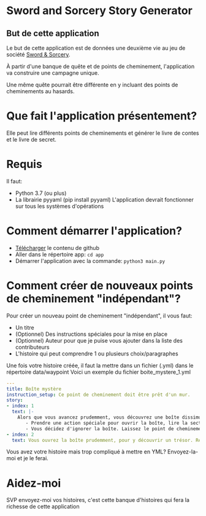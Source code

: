 # Sword and Sorcery  Story Generator
## But de cette application
Le but de cette application est de données une deuxième vie au jeu de société [Sword & Sorcery](https://www.sword-and-sorcery.com/).

À partir d'une banque de quête et de points de cheminement, l'application va construire une campagne unique.

Une même quête pourrait être différente en y incluant des points de cheminements au hasards.

# Que fait l'application présentement?
Elle peut lire différents points de cheminements et générer le livre de contes et le livre de secret.

# Requis
Il faut: 
- Python 3.7 (ou plus)
- La librairie pyyaml (pip install pyyaml)
L'application devrait fonctionner sur tous les systèmes d'opérations

# Comment démarrer l'application?
- [Télécharger](https://github.com/immortel32/Sword_Sorcery_Story_Generator/archive/refs/heads/main.zip) le contenu de github
- Aller dans le répertoire app: `cd app`
- Démarrer l'application avec la commande: `python3 main.py`
  
# Comment créer de nouveaux points de cheminement "indépendant"?
Pour créer un nouveau point de cheminement "indépendant", il vous faut:
- Un titre
- (Optionnel) Des instructions spéciales pour la mise en place
- (Optionnel) Auteur pour que je puise vous ajouter dans la liste des contributeurs
- L'histoire qui peut comprendre 1 ou plusieurs choix/paragraphes

Une fois votre histoire créée, il faut la mettre dans un fichier (.yml) dans le répertoire data/waypoint
Voici un exemple du fichier boite_mystere_1.yml
```yml
---
title: Boîte mystère
instruction_setup: Ce point de cheminement doit être prêt d'un mur.
story:
- index: 1
  text: |-
    Alors que vous avancez prudemment, vous découvrez une boîte dissimulée dans un coin, celle-ci est fermée mais n'est pas verrouillée. Que voulez-vous faire:
       - Prendre une action spéciale pour ouvrir la boîte, lire la section <<INDEX_2>>
       - Vous décidez d'ignorer la boîte. Laissez le point de cheminement à cet endroit et poursuivez votre tour.
- index: 2
  text: Vous ouvrez la boîte prudemment, pour y découvrir un trésor. Retirez le point de cheminement de la quête.
```

Vous avez votre histoire mais trop compliqué à mettre en YML? Envoyez-la-moi et je le ferai.

# Aidez-moi
SVP envoyez-moi vos histoires, c'est cette banque d'histoires qui fera la richesse de cette application